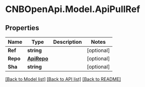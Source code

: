 # CNBOpenApi.Model.ApiPullRef

## Properties

Name | Type | Description | Notes
------------ | ------------- | ------------- | -------------
**Ref** | **string** |  | [optional] 
**Repo** | [**ApiRepo**](ApiRepo.md) |  | [optional] 
**Sha** | **string** |  | [optional] 

[[Back to Model list]](../../README.md#documentation-for-models) [[Back to API list]](../../README.md#documentation-for-api-endpoints) [[Back to README]](../../README.md)

